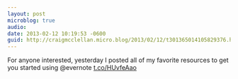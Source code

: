```yaml
---
layout: post
microblog: true
audio: 
date: 2013-02-12 10:19:53 -0600
guid: http://craigmcclellan.micro.blog/2013/02/12/t301365014105829376.html
---
```

For anyone interested, yesterday I posted all of my favorite resources to get you started using @evernote [t.co/HUvfeAao](http://t.co/HUvfeAao)
